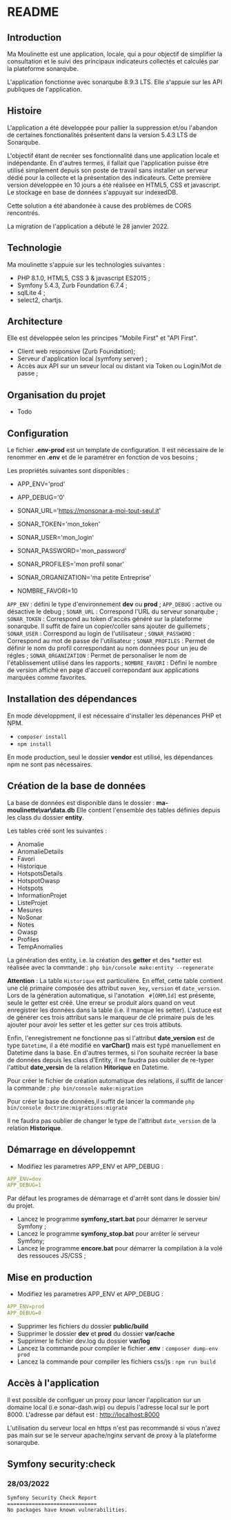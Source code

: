 # README

## Introduction

Ma Moulinette est une application, locale, qui a pour objectif de simplifier la consultation et le suivi des principaux indicateurs collectés et calculés par la plateforme sonarqube.

L'application fonctionne avec sonarqube 8.9.3 LTS. Elle s'appuie sur les API publiques de l'application.

## Histoire

L'application a été développée pour pallier la suppression et/ou l'abandon de certaines fonctionalités présentent dans la version 5.4.3 LTS de Sonarqube.

L'objectif étant de recréer ses fonctionnalité dans une application locale et indépendante. En d'autres termes, il fallait que l'application puisse être utilisé simplement depuis son poste de travail sans installer un serveur dédié pour la collecte et la présentation des indicateurs.
Cette première version développée en 10 jours a été réalisée en HTML5, CSS et javascript. Le stockage en base de données s'appuyait sur indexedDB.

Cette solution a été abandonée à cause des problèmes de CORS rencontrés.

La migration de l'application a débuté le 28 janvier 2022.

## Technologie

Ma moulinette s'appuie sur les technologies suivantes :

* PHP 8.1.0, HTML5, CSS 3 & javascript ES2015 ;
* Symfony 5.4.3, Zurb Foundation 6.7.4 ;
* sqlLite 4 ;
* select2, chartjs.

## Architecture

Elle est développée selon les principes "Mobile First" et "API First".

* Client web responsive (Zurb Foundation);
* Serveur d'application local (symfony server) ;
* Accès aux API sur un seveur local ou distant via Token ou Login/Mot de passe ;

## Organisation du projet

* Todo

## Configuration

Le fichier **.env-prod** est un template de configuration. Il est nécessaire de le renommer en **.env** et de le paramétrer en fonction de vos besoins ;

Les propriétés suivantes sont disponibles :

* APP_ENV='prod'
* APP_DEBUG='0'

* SONAR_URL='<https://monsonar.a-moi-tout-seul.it>'
* SONAR_TOKEN='mon_token'
* SONAR_USER='mon_login'
* SONAR_PASSWORD='mon_password'
* SONAR_PROFILES='mon profil sonar'
* SONAR_ORGANIZATION='ma petite Entreprise'

* NOMBRE_FAVORI=10

`APP_ENV` : défini le type d'environnement **dev** ou **prod** ;
`APP_DEBUG` : active ou désactive le debug ;
`SONAR_URL` : Correspond l'URL du serveur sonarqube ;
`SONAR_TOKEN` : Correspond au token d'accès généré sur la plateforme sonarqube. Il suffit de faire un copier/coller sans ajouter de guillemets ;
`SONAR_USER` : Correspond au login de l'utilisateur ;
`SONAR_PASSWORD` : Correspond au mot de passe de l'utilisateur ;
`SONAR_PROFILES` : Permet de définir le nom du profil correspondant au nom données pour un jeu de régles ;
`SONAR_ORGANIZATION` : Permet de personaliser le nom de l'établissement utilisé dans les rapports ;
`NOMBRE_FAVORI` : Défini le nombre de version affiché en page d'accueil correpondant aux applications marquées comme favorites.

## Installation des dépendances

En mode développment, il est nécessaire d'installer les dépenances PHP et NPM.

* `composer install`
* `npm install`

En mode production, seul le dossier **vendor** est utilisé, les dépendances npm ne sont pas nécessaires.

## Création de la base de données

La base de données est disponible dans le dossier : **ma-moulinette\var\data.db**
Elle contient l'ensemble des tables définies depuis les class du dossier **entity**.

Les tables créé sont les suivantes :

* Anomalie
* AnomalieDetails
* Favori
* Historique
* HotspotsDetails
* HotspotOwasp
* Hotspots
* InformationProjet
* ListeProjet
* Mesures
* NoSonar
* Notes
* Owasp
* Profiles
* TempAnomalies

La génération des entity, i.e. la création des **getter** et des **setter* est réalisée avec la commande : `php bin/console make:entity --regenerate`

**Attention** : La table `Historique` est particulière.
En effet, cette table contient une clé primaire composée des attribut `maven_key`, `version` et `date_version`. Lors de la génération automatique, si l'anotation ` #[ORM\Id]` est présente, seule le getter est créé. Une erreur se produit alors quand on veut enregistrer les données dans la table (i.e. il manque les setter).
L'astuce est de générer ces trois attribut sans le marqueur de clé primaire puis de les ajouter pour avoir les setter et les getter sur ces trois attibuts.

Enfin, l'enregistrement ne fonctionne pas si l'attribut **date_version** est de type `Datetime`, il a été modifié en **varChar()** mais est typé manuellement en Datetime dans la base. En d'autres termes, si l'on souhaite recréer la base de données depuis les class d'Entity, il ne faudra pas oublier de re-typer l'attibut **date_versin** de la relation **Hitorique** en Datetime.

Pour créer le fichier de création automatique des relations, il suffit de lancer la commande : `php bin/console make:migration`

Pour créer la base de données,il suffit de lancer la commande `php bin/console doctrine:migrations:migrate`

Il ne faudra pas oublier de changer le type de l'attribut `date_version` de la relation **Historique**.

## Démarrage en développemnt

* Modifiez les parametres APP_ENV et APP_DEBUG :

```yaml
APP_ENV=dev
APP_DEBUG=1
```

Par défaut les programes de démarrage et d'arrêt sont dans le dossier bin/ du projet.

* Lancez le programme **symfony_start.bat** pour démarrer le serveur Symfony ;
* Lancez le programme **symfony_stop.bat** pour arrêter le serveur Symfony;
* Lancez le programme **encore.bat** pour démarrer la compilation à la volé des ressouces JS/CSS ;

## Mise en production

* Modifiez les parametres APP_ENV et APP_DEBUG :

```yaml
APP_ENV=prod
APP_DEBUG=0
```

* Supprimer les fichiers du dossier **public/build**
* Supprimer le dossier **dev** et **prod** du dossier **var/cache**
* Supprimer le fichier dev.log du dossier  **var/log**
* Lancez la commande pour compiler le fichier **.env** : `composer dump-env prod`
* Lancez la commande pour compiler les fichiers css/js : `npm run build`

## Accès à l'application

Il est possible de configuer un proxy pour lancer l'application sur un domaine local (i.e sonar-dash.wip) ou depuis l'adresse local sur le port 8000. L'adresse par défaut est : 
<http://localhost:8000>

L'utilisation du serveur local en https n'est pas recommandé si vous n'avez pas main sur se le serveur apache/nginx servant de proxy à la plateforme sonarqube.

## Symfony security:check

### 28/03/2022

```console
Symfony Security Check Report
=============================
No packages have known vulnerabilities.
```
